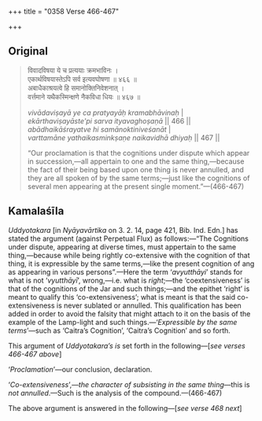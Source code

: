 +++
title = "0358 Verse 466-467"

+++
## Original 
>
> विवादविषया ये च प्रत्ययाः क्रमभाविनः ।  
> एकार्थविषयास्तेऽपि सर्व इत्यवघोषणा ॥ ४६६ ॥  
> अबाधैकाश्रयत्वे हि समानोक्तिनिवेशनात् ।  
> वर्त्तमाने यथैकस्मिन्क्षणे नैकविधा धियः ॥ ४६७ ॥ 
>
> *vivādaviṣayā ye ca pratyayāḥ kramabhāvinaḥ* \|  
> *ekārthaviṣayāste'pi sarva ityavaghoṣaṇā* \|\| 466 \|\|  
> *abādhaikāśrayatve hi samānoktiniveśanāt* \|  
> *varttamāne yathaikasminkṣaṇe naikavidhā dhiyaḥ* \|\| 467 \|\| 
>
> “Our proclamation is that the cognitions under dispute which appear in succession,—all appertain to one and the same thing,—because the fact of their being based upon one thing is never annulled, and they are all spoken of by the same terms;—just like the cognitions of several men appearing at the present single moment.”—(466-467)



## Kamalaśīla

*Uddyotakara* [in *Nyāyavārtika* on 3. 2. 14, page 421, Bib. Ind. Edn.] has stated the argument (against Perpetual Flux) as follows:—“The Cognitions under dispute, appearing at diverse times, must appertain to the same thing,—because while being rightly co-extensive with the cognition of that thing, it is expressible by the same terms,—like the present cognition of ang as appearing in various persons”.—Here the term ‘*avyutthāyi*’ stands for what is not ‘*vyutthāyī*’, wrong,—i.e. what is *right*;—the ‘coextensiveness’ is that of the cognitions of the Jar and such things;—and the epithet ‘right’ is meant to qualify this ‘co-extensiveness’; what is meant is that the said co-extensiveness is never sublated or annulled. This qualification has been added in order to avoid the falsity that might attach to it on the basis of the example of the Lamp-light and such things.—‘*Expressible by the same terms*’—such as ‘Caitra’s Cognition’, ‘Caitra’s Cognition’ and so forth.

This argument of *Uddyotakara’s is* set forth in the following—[*see verses 466-467 above*]

‘*Proclamation*’—our conclusion, declaration.

‘*Co-extensiveness*’,—*the character of subsisting in the same thing*—this is *not annulled*.—Such is the analysis of the compound.—(466-467)

The above argument is answered in the following—[*see verse 468 next*]


